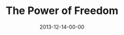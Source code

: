 ---
layout: message
category: message
series: "The Gift of Freedom"
title: "The Power of Freedom"
date: 2013-12-14-00-00
message_id: 835
sc-permalink-url: "http://soundcloud.com/crdschurch/the-power-of-freedom"
audio: "http://s3.amazonaws.com/crossroads-media/messages/audio/giftoffreedom_03_florence.mp3"
audio-duration: "38:12"
description: "Florence"
video: "http://s3.amazonaws.com/crossroads-media/messages/video/giftoffreedom_03_florence.mp4"
video-duration: "38:12"
yt-embed-url: "//www.youtube.com/embed/_zy3PKVkPpo"
video-image: "http://s3.amazonaws.com/crossroads-media/images/giftoffreedom_03_fl_still.jpg"
tag: 
 - terry-phillips
 - florence
 - crossroads
 - crossroads-church
 - christmas
 - freedom
explicit: false
---